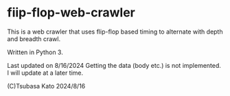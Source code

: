 # fiip-flop-web-crawler
This is a web crawler that uses flip-flop based timing to alternate with depth and breadth crawl.

Written in Python 3.

Last updated on 8/16/2024
Getting the data (body etc.) is not implemented. I will update at a later time.

(C)Tsubasa Kato 2024/8/16
